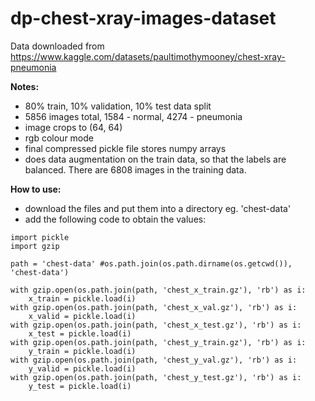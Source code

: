 # dp-chest-xray-images-dataset


Data downloaded from https://www.kaggle.com/datasets/paultimothymooney/chest-xray-pneumonia

**Notes:**
 - 80% train, 10% validation, 10% test data split
 - 5856 images total, 1584 - normal, 4274 - pneumonia
 - image crops to (64, 64)
 - rgb colour mode
 - final compressed pickle file stores numpy arrays
 - does data augmentation on the train data, so that the labels are balanced. There are 6808 images in the training data.

**How to use:**
- download the files and put them into a directory eg. 'chest-data'
- add the following code to obtain the values:

```
import pickle
import gzip

path = 'chest-data' #os.path.join(os.path.dirname(os.getcwd()), 'chest-data')

with gzip.open(os.path.join(path, 'chest_x_train.gz'), 'rb') as i:
    x_train = pickle.load(i)
with gzip.open(os.path.join(path, 'chest_x_val.gz'), 'rb') as i:
    x_valid = pickle.load(i)    
with gzip.open(os.path.join(path, 'chest_x_test.gz'), 'rb') as i:
    x_test = pickle.load(i)  
with gzip.open(os.path.join(path, 'chest_y_train.gz'), 'rb') as i:
    y_train = pickle.load(i)  
with gzip.open(os.path.join(path, 'chest_y_val.gz'), 'rb') as i:
    y_valid = pickle.load(i) 
with gzip.open(os.path.join(path, 'chest_y_test.gz'), 'rb') as i:
    y_test = pickle.load(i)
```
